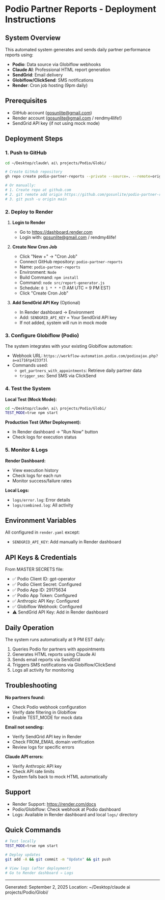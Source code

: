 # Podio Partner Reports - Deployment Instructions

## System Overview
This automated system generates and sends daily partner performance reports using:
- **Podio**: Data source via Globiflow webhooks
- **Claude AI**: Professional HTML report generation
- **SendGrid**: Email delivery
- **Globiflow/ClickSend**: SMS notifications
- **Render**: Cron job hosting (9pm daily)

## Prerequisites
- GitHub account (gosunlite@gmail.com)
- Render account (gosunlite@gmail.com / rendmy4life!)
- SendGrid API key (if not using mock mode)

## Deployment Steps

### 1. Push to GitHub
```bash
cd ~/Desktop/claude\ ai\ projects/Podio/Globi/

# Create GitHub repository
gh repo create podio-partner-reports --private --source=. --remote=origin --push

# Or manually:
# 1. Create repo at github.com
# 2. git remote add origin https://github.com/gosunlite/podio-partner-reports.git
# 3. git push -u origin main
```

### 2. Deploy to Render

1. **Login to Render**
   - Go to https://dashboard.render.com
   - Login with: gosunlite@gmail.com / rendmy4life!

2. **Create New Cron Job**
   - Click "New +" → "Cron Job"
   - Connect GitHub repository: `podio-partner-reports`
   - Name: `podio-partner-reports`
   - Environment: `Node`
   - Build Command: `npm install`
   - Command: `node src/report-generator.js`
   - Schedule: `0 1 * * *` (1 AM UTC = 9 PM EST)
   - Click "Create Cron Job"

3. **Add SendGrid API Key** (Optional)
   - In Render dashboard → Environment
   - Add: `SENDGRID_API_KEY` = Your SendGrid API key
   - If not added, system will run in mock mode

### 3. Configure Globiflow (Podio)

The system integrates with your existing Globiflow automation:
- Webhook URL: `https://workflow-automation.podio.com/podioajax.php?a=a1716tp4233f3l`
- Commands used:
  - `get_partners_with_appointments`: Retrieve daily partner data
  - `trigger_sms`: Send SMS via ClickSend

### 4. Test the System

**Local Test (Mock Mode):**
```bash
cd ~/Desktop/claude\ ai\ projects/Podio/Globi/
TEST_MODE=true npm start
```

**Production Test (After Deployment):**
- In Render dashboard → "Run Now" button
- Check logs for execution status

### 5. Monitor & Logs

**Render Dashboard:**
- View execution history
- Check logs for each run
- Monitor success/failure rates

**Local Logs:**
- `logs/error.log`: Error details
- `logs/combined.log`: All activity

## Environment Variables

All configured in `render.yaml` except:
- `SENDGRID_API_KEY`: Add manually in Render dashboard

## API Keys & Credentials

From MASTER SECRETS file:
- ✅ Podio Client ID: gpt-operator
- ✅ Podio Client Secret: Configured
- ✅ Podio App ID: 29175634
- ✅ Podio App Token: Configured
- ✅ Anthropic API Key: Configured
- ✅ Globiflow Webhook: Configured
- ⚠️ SendGrid API Key: Add in Render dashboard

## Daily Operation

The system runs automatically at 9 PM EST daily:
1. Queries Podio for partners with appointments
2. Generates HTML reports using Claude AI
3. Sends email reports via SendGrid
4. Triggers SMS notifications via Globiflow/ClickSend
5. Logs all activity for monitoring

## Troubleshooting

**No partners found:**
- Check Podio webhook configuration
- Verify date filtering in Globiflow
- Enable TEST_MODE for mock data

**Email not sending:**
- Verify SendGrid API key in Render
- Check FROM_EMAIL domain verification
- Review logs for specific errors

**Claude API errors:**
- Verify Anthropic API key
- Check API rate limits
- System falls back to mock HTML automatically

## Support

- Render Support: https://render.com/docs
- Podio/Globiflow: Check webhook at Podio dashboard
- Logs: Available in Render dashboard and local `logs/` directory

## Quick Commands

```bash
# Test locally
TEST_MODE=true npm start

# Deploy updates
git add -A && git commit -m "Update" && git push

# View logs (after deployment)
# Go to Render dashboard → Logs
```

---
Generated: September 2, 2025
Location: ~/Desktop/claude ai projects/Podio/Globi/